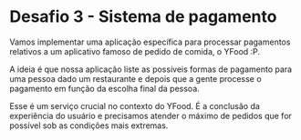 # Desafio 3 - Sistema de pagamento

Vamos implementar uma aplicação específica para processar pagamentos relativos a um aplicativo famoso de pedido de comida, o YFood :P.

A ideia é que nossa aplicação liste as possíveis formas de pagamento para uma pessoa dado um restaurante e depois que a gente processe o pagamento em função da escolha final da pessoa.

Esse é um serviço crucial no contexto do YFood. É a conclusão da experiência do usuário e precisamos atender o máximo de pedidos que for possível sob as condições mais extremas. 


